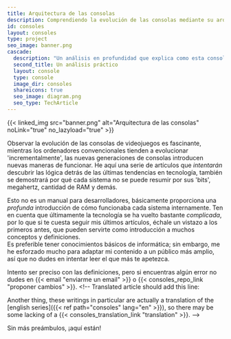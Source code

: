 ```yaml
---
title: Arquitectura de las consolas
description: Comprendiendo la evolución de las consolas mediante su arquitectura
id: consoles
layout: consoles
type: project
seo_image: banner.png
cascade:
  description: "Un análisis en profundidad que explica como esta consola funciona internamente"
  second_title: Un análisis práctico
  layout: console
  type: console
  image_dir: consoles
  shareicons: true
  seo_image: diagram.png
  seo_type: TechArticle
---
```


{{< linked_img src="banner.png" alt="Arquitectura de las consolas" noLink="true" no_lazyload="true" >}}

Observar la evolución de las consolas de videojuegos es fascinante, mientras los ordenadores convencionales tienden a evolucionar 'incrementalmente', las nuevas generaciones de consolas introducen nuevas maneras de funcionar. He aquí una serie de artículos que *intentarán* descubrir las lógica detrás de las últimas tendencias en tecnología, también se demostrará por qué cada sistema no se puede resumir por sus 'bits', megahertz, cantidad de RAM y demás.

Esto no es un manual para desarrolladores, básicamente proporciona una *profunda* introducción de cómo funcionaba cada sistema internamente. Ten en cuenta que últimamente la tecnología se ha vuelto bastante *complicada*, por lo que si te cuesta seguir mis últimos artículos, échale un vistazo a los primeros antes, que pueden servirte como introducción a muchos conceptos y definiciones.  
Es preferible tener conocimientos básicos de informática; sin embargo, me he esforzado mucho para adaptar mi contenido a un público más amplio, así que no dudes en intentar leer el que más te apetezca.

Intento ser preciso con las definiciones, pero si encuentras algún error no dudes en {{< email "enviarme un email" >}} o {{< consoles_repo_link "proponer cambios" >}}. <!-- 
Translated article should add this line:

Another thing, these writings in particular are actually a translation of the [english series]({{< ref path="consoles" lang="en" >}}), so there may be some lacking of a {{< consoles_translation_link "translation" >}}.
-->

Sin más preámbulos, ¡aquí están!